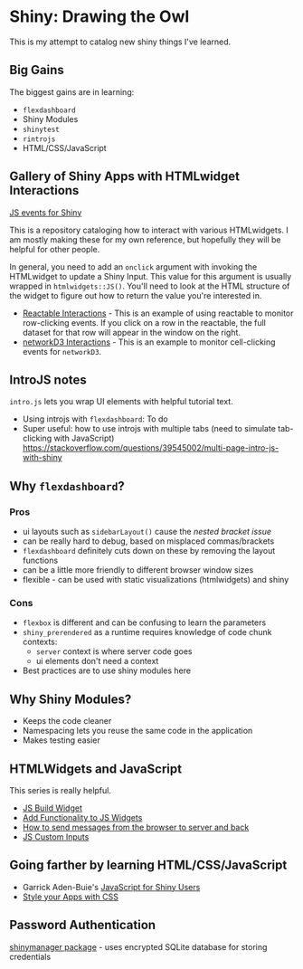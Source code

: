 # Shiny: Drawing the Owl

This is my attempt to catalog new shiny things I've learned.

## Big Gains

The biggest gains are in learning:

- `flexdashboard`
- Shiny Modules
- `shinytest`
- `rintrojs`
- HTML/CSS/JavaScript

## Gallery of Shiny Apps with HTMLwidget Interactions

[JS events for Shiny](https://shiny.rstudio.com/articles/js-events.html)


This is a repository cataloging how to interact with various HTMLwidgets. I am mostly making these for my own reference, but hopefully they will be helpful for other people.

In general, you need to add an `onclick` argument with invoking the HTMLwidget to update a Shiny Input. This value for this argument is usually wrapped in `htmlwidgets::JS()`. You'll need to look at the HTML structure of the widget to figure out how to return the value you're interested in.

- [Reactable Interactions](reactable_interaction/index.Rmd) - This is an example of using reactable to monitor row-clicking events. If you click on a row in the reactable, the full dataset for that row will appear in the window on the right.
- [networkD3 Interactions](networkD3_interaction/index.Rmd) - This is an example to monitor cell-clicking events for `networkD3`.


## IntroJS notes

`intro.js` lets you wrap UI elements with helpful tutorial text. 

- Using introjs with `flexdashboard`: To do 
- Super useful: how to use introjs with multiple tabs (need to simulate tab-clicking with JavaScript) https://stackoverflow.com/questions/39545002/multi-page-intro-js-with-shiny

## Why `flexdashboard`? 

### Pros

- ui layouts such as `sidebarLayout()` cause the *nested bracket issue*
- can be really hard to debug, based on misplaced commas/brackets
- `flexdashboard` definitely cuts down on these by removing the layout functions
- can be a little more friendly to different browser window sizes
- flexible - can be used with static visualizations (htmlwidgets) and shiny

### Cons

- `flexbox` is different and can be confusing to learn the parameters
- `shiny_prerendered` as a runtime requires knowledge of code chunk contexts:
  - `server` context is where server code goes
  - ui elements don't need a context
 - Best practices are to use shiny modules here
  
## Why Shiny Modules?

- Keeps the code cleaner
- Namespacing lets you reuse the same code in the application
- Makes testing easier
 
## HTMLWidgets and JavaScript

This series is really helpful.

- [JS Build Widget](http://shiny.rstudio.com.s3-website-us-east-1.amazonaws.com/articles/js-build-widget.html)
- [Add Functionality to JS Widgets](http://shiny.rstudio.com.s3-website-us-east-1.amazonaws.com/articles/js-widget-functionality.html)
- [How to send messages from the browser to server and back](http://shiny.rstudio.com.s3-website-us-east-1.amazonaws.com/articles/js-send-message.html)
- [JS Custom Inputs](http://shiny.rstudio.com.s3-website-us-east-1.amazonaws.com/articles/js-custom-input.html)

## Going farther by learning HTML/CSS/JavaScript

- Garrick Aden-Buie's [JavaScript for Shiny Users](https://js4shiny.com)
- [Style your Apps with CSS](https://shiny.rstudio.com/articles/css.html)

## Password Authentication

[shinymanager package](https://datastorm-open.github.io/shinymanager/) - uses encrypted SQLite database for storing credentials
